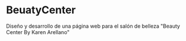 # BeuatyCenter
Diseño y desarrollo de una página web para el salón de belleza "Beauty Center By Karen Arellano"
